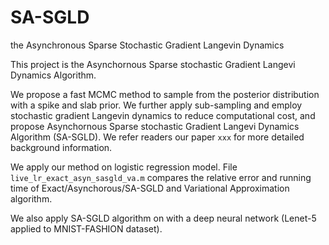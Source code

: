 # SA-SGLD
the Asynchronous Sparse Stochastic Gradient Langevin Dynamics 

This project is the Asynchornous Sparse stochastic Gradient Langevi Dynamics Algorithm.

We propose a fast MCMC method to sample from the posterior distribution with a spike and slab prior. We further apply sub-sampling and employ stochastic gradient Langevin dynamics to reduce computational cost, and propose Asynchornous Sparse stochastic Gradient Langevi Dynamics Algorithm (SA-SGLD). We refer readers our paper `xxx` for more detailed background information. 

We apply our method on logistic regression model. File `live_lr_exact_asyn_sasgld_va.m` compares the relative error and running time of Exact/Asynchorous/SA-SGLD and Variational Approximation algorithm. 

We also apply SA-SGLD algorithm on with a deep neural network (Lenet-5 applied to MNIST-FASHION dataset).












